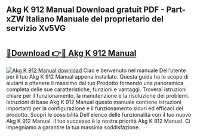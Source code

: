 ## Akg K 912 Manual Download gratuit PDF - Part-xZW Italiano Manuale del proprietario del servizio Xv5VG

# <h2><a href="http://dfeh27l.blite.top/?on=Akg+K+912+Manual">🔗Download 👉🔴 Akg K 912 Manual</a></h2>

[![Akg K 912 Manual download](https://i.imgur.com/lujVjoI.png)](http://dfeh27l.blite.top/?on=Akg+K+912+Manual)
Ciao e benvenuto nel manuale Dell'utente per il tuo Akg K 912 Manual appena installato. Questa guida ha lo scopo di aiutarti a ottenere il massimo dal tuo Prodotto fornendo una panoramica completa delle sue caratteristiche, funzioni e vantaggi. Troverai istruzioni chiare per il funzionamento, la manutenzione e la risoluzione dei problemi. Istruzioni di base Akg K 912 Manual questo manuale contiene istruzioni importanti per la configurazione e il funzionamento sicuri ed efficaci del prodotto. Scopri le possibilità Dell'elenco delle funzionalità con il tuo nuovo Akg K 912 Manual. Il tuo successo è la nostra priorità Akg K 912 Manual. Ci impegniamo a garantire la tua massima soddisfazione.
